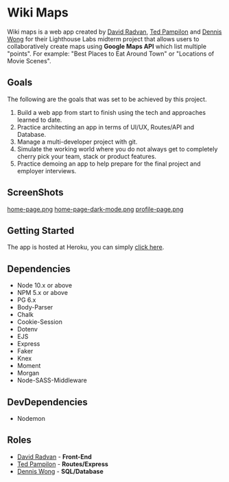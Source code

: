 Wiki Maps
=========

Wiki maps is a web app created by [David Radvan](https://github.com/DavidRadvan), [Ted Pampilon](https://github.com/tpampilon) and [Dennis Wong](https://github.com/denniswong0106) for their Lighthouse Labs midterm project that allows users to collaboratively create maps using **Google Maps API** which list multiple "points". For example: "Best Places to Eat Around Town" or "Locations of Movie Scenes".

## Goals

The following are the goals that was set to be achieved by this project.

1. Build a web app from start to finish using the tech and approaches learned to date.
2. Practice architecting an app in terms of UI/UX, Routes/API and Database.
3. Manage a multi-developer project with git.
4. Simulate the working world where you do not always get to completely cherry pick your team, stack or product features.
5. Practice demoing an app to help prepare for the final project and employer interviews.

## ScreenShots

[home-page.png]()
[home-page-dark-mode.png]()
[profile-page.png]()

## Getting Started

The app is hosted at Heroku, you can simply [click here](https://wikimaps.herokuapp.com/).

## Dependencies

- Node 10.x or above
- NPM 5.x or above
- PG 6.x
- Body-Parser
- Chalk
- Cookie-Session
- Dotenv
- EJS
- Express
- Faker
- Knex
- Moment
- Morgan
- Node-SASS-Middleware

## DevDependencies

- Nodemon

## Roles

- [David Radvan](https://github.com/DavidRadvan)  - **Front-End**
- [Ted Pampilon](https://github.com/tpampilon) - **Routes/Express**
- [Dennis Wong](https://github.com/denniswong0106) - **SQL/Database**

<!-- ## HOW TO GRANT PSQL ACCESS TO USER "labber"

-$ psql midterm -U labber
-$ enter password given in .env file
(inside psql)
-$ \i ./db/schema/00_addAllData.sql

-- In your console (outside psql):
-$ npx knex seed:run --env development -- This generates seed data, runs all the seed files within seed folder
-- If successful, console should say 'ran <x> seed files' -->
